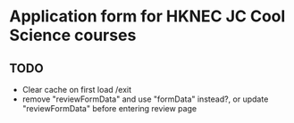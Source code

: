 # Application form for HKNEC JC Cool Science courses
  
## TODO  
  
- Clear cache on first load /exit  
- remove "reviewFormData" and use "formData" instead?, or update "reviewFormData" before entering review page
  
